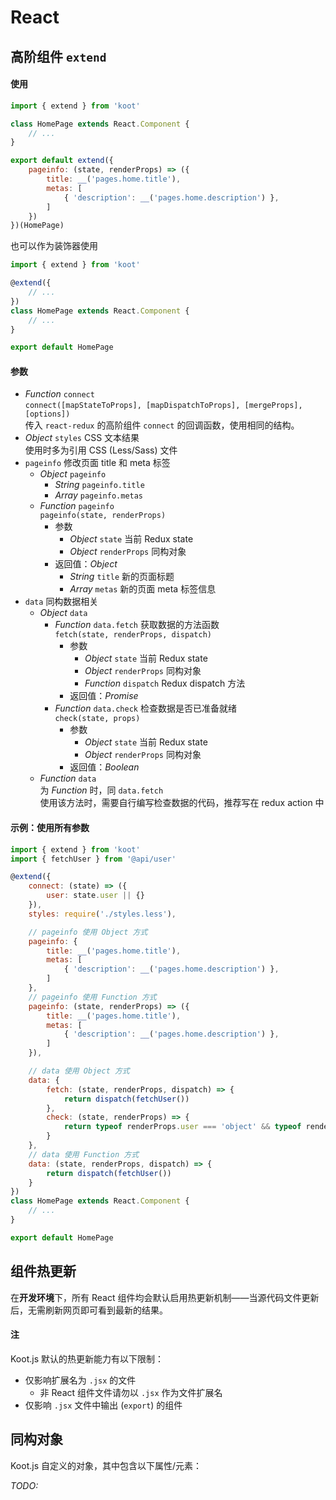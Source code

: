 # React

## 高阶组件 `extend`

#### 使用

```jsx
import { extend } from 'koot'

class HomePage extends React.Component {
    // ...
}

export default extend({
    pageinfo: (state, renderProps) => ({
        title: __('pages.home.title'),
        metas: [
            { 'description': __('pages.home.description') },
        ]
    })
})(HomePage)
```

也可以作为装饰器使用

```jsx
import { extend } from 'koot'

@extend({
    // ...
})
class HomePage extends React.Component {
    // ...
}

export default HomePage
```

#### 参数

- _Function_ `connect`
<br>`connect([mapStateToProps], [mapDispatchToProps], [mergeProps], [options])`
<br>传入 `react-redux` 的高阶组件 `connect` 的回调函数，使用相同的结构。
- _Object_ `styles` CSS 文本结果
<br>使用时多为引用 CSS (Less/Sass) 文件
- `pageinfo` 修改页面 title 和 meta 标签
  - _Object_ `pageinfo`
    - _String_ `pageinfo.title`
    - _Array_ `pageinfo.metas`
  - _Function_ `pageinfo`
  <br>`pageinfo(state, renderProps)`
    - 参数
      - _Object_ `state` 当前 Redux state
      - _Object_ `renderProps` 同构对象
    - 返回值：_Object_
      - _String_ `title` 新的页面标题
      - _Array_ `metas` 新的页面 meta 标签信息
- `data` 同构数据相关
  - _Object_ `data`
    - _Function_ `data.fetch` 获取数据的方法函数
      <br>`fetch(state, renderProps, dispatch)`
      - 参数
        - _Object_ `state` 当前 Redux state
        - _Object_ `renderProps` 同构对象
        - _Function_ `dispatch` Redux dispatch 方法
      - 返回值：_Promise_
    - _Function_ `data.check` 检查数据是否已准备就绪
      <br>`check(state, props)`
      - 参数
        - _Object_ `state` 当前 Redux state
        - _Object_ `renderProps` 同构对象
      - 返回值：_Boolean_
  - _Function_ `data`
  <br>为 _Function_ 时，同 `data.fetch`
  <br>使用该方法时，需要自行编写检查数据的代码，推荐写在 redux action 中

#### 示例：使用所有参数

```jsx
import { extend } from 'koot'
import { fetchUser } from '@api/user'

@extend({
    connect: (state) => ({
        user: state.user || {}
    }),
    styles: require('./styles.less'),

    // pageinfo 使用 Object 方式
    pageinfo: {
        title: __('pages.home.title'),
        metas: [
            { 'description': __('pages.home.description') },
        ]
    },
    // pageinfo 使用 Function 方式
    pageinfo: (state, renderProps) => ({
        title: __('pages.home.title'),
        metas: [
            { 'description': __('pages.home.description') },
        ]
    }),

    // data 使用 Object 方式
    data: {
        fetch: (state, renderProps, dispatch) => {
            return dispatch(fetchUser())
        },
        check: (state, renderProps) => {
            return typeof renderProps.user === 'object' && typeof renderProps.user.id !== 'undefined'
        }
    },
    // data 使用 Function 方式
    data: (state, renderProps, dispatch) => {
        return dispatch(fetchUser())
    }
})
class HomePage extends React.Component {
    // ...
}

export default HomePage
```

## 组件热更新

在**开发环境**下，所有 React 组件均会默认启用热更新机制——当源代码文件更新后，无需刷新网页即可看到最新的结果。

#### 注

Koot.js 默认的热更新能力有以下限制：

- 仅影响扩展名为 `.jsx` 的文件
  - 非 React 组件文件请勿以 `.jsx` 作为文件扩展名
- 仅影响 `.jsx` 文件中输出 (`export`) 的组件

## 同构对象

Koot.js 自定义的对象，其中包含以下属性/元素：

_TODO:_
